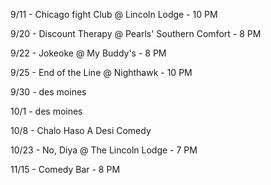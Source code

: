 9/11 - Chicago fight Club @ Lincoln Lodge - 10 PM

9/20 - Discount Therapy @ Pearls' Southern Comfort - 8 PM

9/22 - Jokeoke @ My Buddy's - 8 PM

9/25 - End of the Line @ Nighthawk - 10 PM

9/30 - des moines

10/1 - des moines

10/8 - Chalo Haso A Desi Comedy

10/23 - No, Diya @ The Lincoln Lodge - 7 PM

11/15 - Comedy Bar - 8 PM
